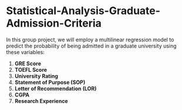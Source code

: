 # Statistical-Analysis-Graduate-Admission-Criteria
In this group project, we will employ a multilinear regression model to predict the probability of being admitted in a graduate university using these variables:
1. **GRE Score**
2. **TOEFL Score**
3. **University Rating**
4. **Statement of Purpose (SOP)**
5. **Letter of Recommendation (LOR)**
6. **CGPA**
7. **Research Experience**
